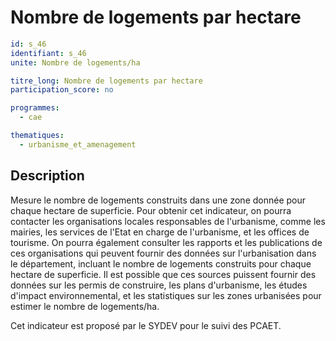 # Nombre de logements par hectare 
```yaml
id: s_46
identifiant: s_46
unite: Nombre de logements/ha

titre_long: Nombre de logements par hectare
participation_score: no

programmes:
  - cae

thematiques:
  - urbanisme_et_amenagement
```
## Description
Mesure le nombre de logements construits dans une zone donnée pour chaque hectare de superficie. Pour obtenir cet indicateur, on pourra contacter les organisations locales responsables de l'urbanisme, comme les mairies, les services de l'Etat en charge de l'urbanisme, et les offices de tourisme. On pourra également consulter les rapports et les publications de ces organisations qui peuvent fournir des données sur l'urbanisation dans le département, incluant le nombre de logements construits pour chaque hectare de superficie. Il est possible que ces sources puissent fournir des données sur les permis de construire, les plans d'urbanisme, les études d'impact environnemental, et les statistiques sur les zones urbanisées pour estimer le nombre de logements/ha.

Cet indicateur est proposé par le SYDEV pour le suivi des PCAET.
